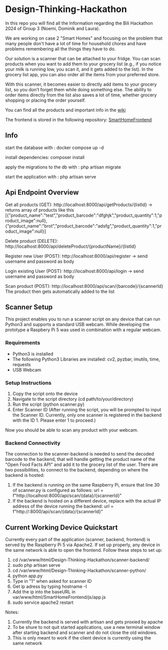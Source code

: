 # Design-Thinking-Hackathon

In this repo you will find all the Information regarding the Bili Hackathon 2024 of Group 3 (Noemi, Dominik and Laura).

We are working on case 2 "Smart Homes" and focusing on the problem that many people don't have a lot of time for household chores and have problems remembering all the things they have to do.

Our solution is a scanner that can be attached to your fridge. You can scan products when you want to add them to your grocery list (e.g., if you notice your milk is running low, you scan it, and it gets added to the list). In the grocery list app, you can also order all the items from your preferred store.

With this scanner, it becomes easier to directly add items to your grocery list, so you don’t forget them while doing something else. The ability to order items directly from the list also saves a lot of time, whether grocery shopping or placing the order yourself.

You can find all the products and important info in the [wiki](https://github.com/lauraboro/Design-Thinking-Hackathon/wiki)

The frontend is stored in the following repository: [SmartHomeFrontend](https://github.com/WahresDoUFi/SmartHomeFrontend)

## Info
start the database with : docker compose up -d

install dependencies: composer install

apply the migrations to the db with : php artisan migrate

start the application with : php artisan serve

## Api Endpoint Overview

Get all products (GET): http://localhost:8000/api/getProducts/{listId} -> returns array of products like this [{"product_name":"test","product_barcode":"dfghjk","product_quantity":1,"product_image":null},{"product_name":"brot","product_barcode":"adsfg","product_quantity":1,"product_image":null}]

Delete product (DELETE): http://localhost:8000/api/deleteProduct/{productName}/{listId}

Register new User (POST): http://localhost:8000/api/register -> send username and password as body

Login existing User (POST): http://localhost:8000/api/login -> send username and password as body

Scan product (POST): http://localhost:8000/api/scan/{barcode}/{scannerId} The product then gets automatically added to the list

## Scanner Setup
This project enables you to run a scanner script on any device that can run Python3 and supports a standard USB webcam.
While developing the prototype a Raspbery Pi 5 was used in combination with a regular webcam.

### Requirements
- Python3 is installed
- The following Python3 Libraries are installed: cv2, pyzbar, imutils, time, requests
- USB Webcam

### Setup Instructions
1. Copy the script onto the device
2. Navigate to the script directory (cd path/to/your/directory)
3. Run the script (python scanner.py)
4. Enter Scanner ID (After running the script, you will be prompted to input the Scanner ID. Currently, only one scanner is registered in the backend with the ID 1. Please enter 1 to proceed.)

Now you should be able to scan any product with your webcam. 

### Backend Connectivity
The connection to the scanner-backend is needed to send the decoded barcode to the backend, that will handle getting the product name of the "Open Food Facts API" and add it to the grocery list of the user.
There are two possibilities, to connect to the backend, depending on where the backend is hosted:

1. If the backend is running on the same Raspberry Pi, ensure that line 30 of scanner.py is configured as follows: url = f"http://localhost:8000/api/scan/{data}/{scannerId}"
2. If the backend is hosted on a different device, replace <IP of the backend device> with the actual IP address of the device running the backend: url = f"http://<IP of the backend device>:8000/api/scan/{data}/{scannerId}"

## Current Working Device Quickstart
Currently every part of the application (scanner, backend, frontend) is served by the Raspberry Pi 5 via Apache2. If set up properly, any device in the same network is able to open the frontend.
Follow these steps to set up:

1.  cd /var/www/html/Design-Thinking-Hackathon/scanner-backend/
2.  sudo php artisan serve
3.  cd /var/www/html/Design-Thinking-Hackathon/scanner-python/
4.  python app.py
5.  Type in "1" when asked for scanner ID
6.  Get ip adress by typing hostname -I
7.  Add the ip into the baseURL in var/www/html/SmartHomeFrontend/js/app.js
8.  sudo service apache2 restart

Notes: 
1. Currently the backend is served with artisan and gets proxied by apache
2. To be shure to not quit started applications, use a new terminal window after starting backend and scanner and do not close the old windows.
3. This is only meant to work if the client device is currently using the same network

